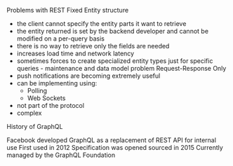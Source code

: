 Problems with REST
Fixed Entity structure
- the client cannot specify the entity parts it want to retrieve
- the entity returned is set by the backend developer and cannot be modified on a per-query basis
- there is no way to retrieve only the fields are needed
- increases load time and network latency
- sometimes forces to create specialized entity types just for specific queries - maintenance and data model problem
Request-Response Only
- push notifications are becoming extremely useful
- can be implementing using:
	- Polling
	- Web Sockets
- not part of the protocol
- complex

History of GraphQL

Facebook developed GraphQL as a replacement of REST API for internal use
First used in 2012
Specification was opened sourced in 2015
Currently managed by the GraphQL Foundation
